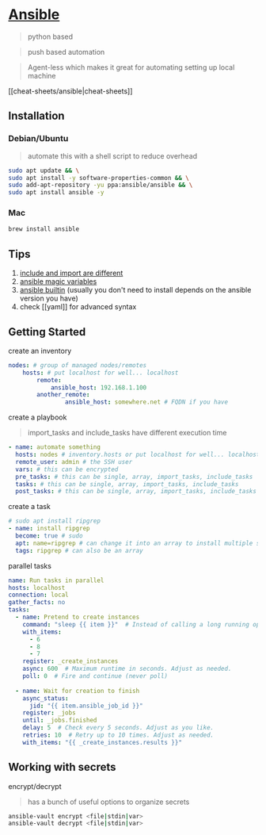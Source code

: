 # [Ansible](https://docs.ansible.com/)

>python based

>push based automation

>Agent-less which makes it great for automating setting up local machine

[[cheat-sheets/ansible|cheat-sheets]]

## Installation

### Debian/Ubuntu

>automate this with a shell script to reduce overhead

```bash
sudo apt update && \
sudo apt install -y software-properties-common && \
sudo add-apt-repository -yu ppa:ansible/ansible && \
sudo apt install ansible -y
```

### Mac

```bash
brew install ansible
```

## Tips
1. [include and import are different](https://docs.ansible.com/ansible/2.9/user_guide/playbooks_reuse_includes.html#includes-vs-imports)
2. [ansible magic variables](https://docs.ansible.com/ansible/latest/playbook_guide/playbooks_vars_facts.html#information-about-ansible-magic-variables)
3. [ansible builtin](https://docs.ansible.com/ansible/latest/collections/ansible/builtin/index.html#plugin-index) (usually you don't need to install depends on the ansible version you have)
4. check [[yaml]] for advanced syntax

## Getting Started

create an inventory
```yaml
nodes: # group of managed nodes/remotes
	hosts: # put localhost for well... localhost
		remote:
			ansible_host: 192.168.1.100
		another_remote:
				ansible_host: somewhere.net # FQDN if you have
```

create a playbook
>import_tasks and include_tasks have different execution time
```yaml
- name: automate something
  hosts: nodes # inventory.hosts or put localhost for well... localhost
  remote_user: admin # the SSH user
  vars: # this can be encrypted
  pre_tasks: # this can be single, array, import_tasks, include_tasks
  tasks: # this can be single, array, import_tasks, include_tasks
  post_tasks: # this can be single, array, import_tasks, include_tasks

```

create a task
```yaml
# sudo apt install ripgrep
- name: install ripgrep
  become: true # sudo
  apt: name=ripgrep # can change it into an array to install multiple stuff
  tags: ripgrep # can also be an array
```

parallel tasks
```yaml
name: Run tasks in parallel
hosts: localhost
connection: local
gather_facts: no
tasks:
  - name: Pretend to create instances
    command: "sleep {{ item }}"  # Instead of calling a long running operation at a cloud provider, we just sleep.
    with_items:
      - 6
      - 8
      - 7
    register: _create_instances
    async: 600  # Maximum runtime in seconds. Adjust as needed.
    poll: 0  # Fire and continue (never poll)
	
  - name: Wait for creation to finish
    async_status:
      jid: "{{ item.ansible_job_id }}"
    register: _jobs
    until: _jobs.finished
    delay: 5  # Check every 5 seconds. Adjust as you like.
    retries: 10  # Retry up to 10 times. Adjust as needed.
    with_items: "{{ _create_instances.results }}"
```

## Working with secrets

encrypt/decrypt
>has a bunch of useful options to organize secrets
```bash
ansible-vault encrypt <file|stdin|var>
ansible-vault decrypt <file|stdin|var>
```